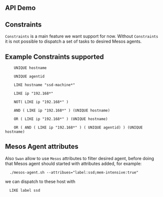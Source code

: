 ## API Demo

## Constraints

`Constraints` is a main feature we want support for now. Without
`Constraints` it is not possible to dispatch a set of tasks to
desired Mesos agents.

## Example Constraints supported

  ```
      UNIQUE hostname
  ```

  ```
      UNIQUE agentid
  ```

  ```
      LIKE hostname "ssd-machine*"
  ```

  ```
      LIKE ip "192.168*"
  ```

  ```
      NOT( LIKE ip "192.168*" )
  ```

  ```
      AND ( LIKE ip "192.168*" ) (UNIQUE hostname)
  ```

  ```
      OR ( LIKE ip "192.168*" ) (UNIQUE hostname)
  ```

  ```
      OR ( AND ( LIKE ip "192.168*" ) ( UNIQUE agentid) ) (UNIQUE hostname)
  ```



## Mesos Agent attributes

Also `Swan` allow to use `Mesos` attributes to filter desired agent,
before doing that Mesos agent should started with attributes added, for
example:

```
  ./mesos-agent.sh --attribues="label:ssd;mem-intensive:true"
```

we can dispatch to these host with

```
  LIKE label ssd
```



